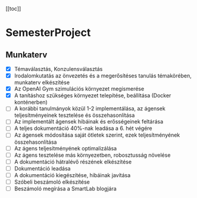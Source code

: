 [[toc]]
# SemesterProject

## Munkaterv
- [x] Témaválasztás, Konzulensválasztás
- [x] Irodalomkutatás az önvezetés és a megerősítéses tanulás témakörében, munkaterv elkészítése
- [x] Az OpenAI Gym szimulációs környezet megismerése
- [x] A tanításhoz szükséges környezet telepítése, beállítása (Docker konténerben)
- [ ] A korábbi tanulmányok közül 1-2 implementálása, az ágensek teljesítményeinek tesztelése és összehasonlítása
- [ ] Az implementált ágensek hibáinak és erősségeinek feltárása
- [ ] A teljes dokumentáció 40%-nak leadása a 6. hét végére
- [ ] Az ágensek módosítása saját ötletek szerint, ezek teljesítményének összehasonlítása
- [ ] Az ágens teljesítményének optimalizálása
- [ ] Az ágens tesztelése más környezetben, robosztusság növelése
- [ ] A dokumentáció hátralévő részének elkészítése
- [ ] Dokumentáció leadása
- [ ] A dokumentáció kiegészítése, hibáinak javítása
- [ ] Szóbeli beszámoló elkészítése
- [ ] Beszámoló megírása a SmartLab blogjára
